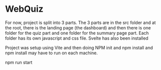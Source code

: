 # WebQuiz

For now, project is split into 3 parts. The 3 parts are in the src folder and at the root, there is the landing page (the dashboard) and then there is one folder for the quiz part and one folder for the summary page part. Each folder has its own javascript and css file.
Svelte has also been installed

Project was setup using Vite and then doing NPM init and npm install and npm install may have to run on each machine.


npm run start